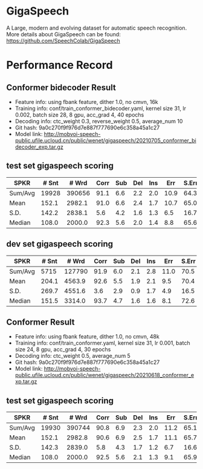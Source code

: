 # GigaSpeech
A Large, modern and evolving dataset for automatic speech recognition. More details about GigaSpeech can be found:  https://github.com/SpeechColab/GigaSpeech

# Performance Record

## Conformer bidecoder Result

* Feature info: using fbank feature, dither 1.0, no cmvn, 16k
* Training info: conf/train_conformer_bidecoder.yaml, kernel size 31, lr 0.002, batch size 28, 8 gpu, acc_grad 4, 40 epochs
* Decoding info: ctc_weight 0.3, reverse_weight 0.5, average_num 10
* Git hash: 9a0c270f9f976d7e887f777690e6c358a45a1c27
* Model link: http://mobvoi-speech-public.ufile.ucloud.cn/public/wenet/gigaspeech/20210705_conformer_bidecoder_exp.tar.gz

## test set gigaspeech scoring

| SPKR      | # Snt |  # Wrd | Corr | Sub | Del | Ins | Err  | S.Err |
|-----------|-------|--------|------|-----|-----|-----|------|-------|
| Sum/Avg   |19928  | 390656 | 91.1 | 6.6 | 2.2 | 2.0 | 10.9 | 64.3  |
| Mean      | 152.1 | 2982.1 | 91.0 | 6.6 | 2.4 | 1.7 | 10.7 | 65.0  |
| S.D.      | 142.2 | 2838.1 |  5.6 | 4.2 | 1.6 | 1.3 |  6.5 | 16.7  |
| Median    | 108.0 | 2000.0 | 92.3 | 5.6 | 2.0 | 1.4 |  8.8 | 65.6  |


## dev set gigaspeech scoring

| SPKR      | # Snt |  # Wrd | Corr | Sub | Del | Ins | Err  | S.Err |
|-----------|-------|--------|------|-----|-----|-----|------|-------|
| Sum/Avg   | 5715  | 127790 | 91.9 | 6.0 | 2.1 | 2.8 | 11.0 | 70.5  |
| Mean      | 204.1 | 4563.9 | 92.6 | 5.5 | 1.9 | 2.1 |  9.5 | 70.4  |
| S.D.      | 269.7 | 4551.6 |  3.6 | 2.9 | 0.9 | 1.7 |  4.9 | 16.5  |
| Median    | 151.5 | 3314.0 | 93.7 | 4.7 | 1.6 | 1.6 |  8.1 | 72.6  |

## Conformer Result

* Feature info: using fbank feature, dither 1.0, no cmvn, 48k
* Training info: conf/train_conformer.yaml, kernel size 31, lr 0.001, batch size 24, 8 gpu, acc_grad 4, 30 epochs
* Decoding info: ctc_weight 0.5, average_num 5
* Git hash: 9a0c270f9f976d7e887f777690e6c358a45a1c27
* Model link: http://mobvoi-speech-public.ufile.ucloud.cn/public/wenet/gigaspeech/20210618_conformer_exp.tar.gz

## test set gigaspeech scoring

| SPKR          | # Snt |  # Wrd | Corr | Sub | Del | Ins | Err  | S.Err |
|---------------|-------|--------|------|-----|-----|-----|------|-------|
| Sum/Avg       | 19930 | 390744 | 90.8 | 6.9 | 2.3 | 2.0 | 11.2 | 65.1  |
| Mean          | 152.1 | 2982.8 | 90.6 | 6.9 | 2.5 | 1.7 | 11.1 | 65.7  |
| S.D.          | 142.3 | 2839.0 |  5.8 | 4.3 | 1.7 | 1.2 |  6.7 | 16.6  |
| Median        | 108.0 | 2000.0 | 92.5 | 5.6 | 2.1 | 1.3 |  9.1 | 65.9  |
